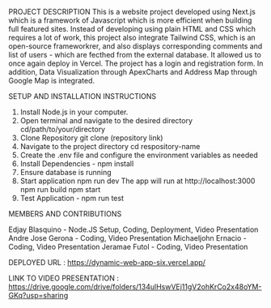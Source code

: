 PROJECT DESCRIPTION
    This is a website project developed using Next.js which is a framework of Javascript which is more efficient when building full featured sites. Instead of developing using plain HTML and CSS which requires a lot of work, this  project also integrate Tailwind CSS, which is an open-source frameworkrer, and also displays corresponding comments and list of users - which are fecthed from the external database. It allowed us to once again deploy in Vercel. The project has a login and registration form. In addition, Data Visualization through ApexCharts and Address Map through Google Map is integrated. 
    
SETUP AND INSTALLATION INSTRUCTIONS
  1. Install Node.js in your computer.
  2. Open terminal and navigate to the desired directory
     cd/path/to/your/directory
  3. Clone Repository
     git clone (repository link)
  4. Navigate to the project directory
     cd respository-name
  5. Create the .env file and configure the environment variables as needed
  6. Install Dependencies - npm install
  7. Ensure database is running
  8. Start application
    npm run dev
    The app will run at http://localhost:3000
    npm run build
    npm start
  9. Test Application - npm run test

MEMBERS AND CONTRIBUTIONS

  Edjay Blasquino - Node.JS Setup, Coding, Deployment, Video Presentation
  Andre Jose Gerona - Coding, Video Presentation 
  Michaeljohn Ernacio - Coding, Video Presentation
  Jeramae Futol - Coding, Video Presentation

  DEPLOYED URL : https://dynamic-web-app-six.vercel.app/

  
  LINK TO VIDEO PRESENTATION : https://drive.google.com/drive/folders/134ulHswVEj11gV2ohKrCo2x48oYM-GKq?usp=sharing
  
